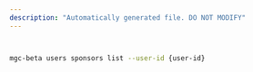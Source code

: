 ```yaml
---
description: "Automatically generated file. DO NOT MODIFY"
---
```


```bash


mgc-beta users sponsors list --user-id {user-id}

```